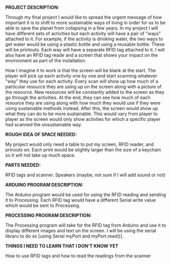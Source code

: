 **PROJECT DESCRIPTION:**

Through my final project I would like to spread the urgent message of how important it is to shift to more sustainable ways of living in order for us to be able to save the planet from collapsing in a few years. In my project I will have different sets of activities but each activity will have a pair of "ways" attached to it. For example, if the activity is drinking water, the two ways to get water would be using a plastic bottle and using a reusable bottle. These will be printouts. Each way will have a separate RFID tag attached to it. I will also have an RFID tag reade and a screen that shows your impact on the environment as part of the installation.


How I imagine it to work is that the screen will be blank at the start. The player will pick up each activity one by one and start scanning whatever "way" they use for each activity. Every scan will show up how much of a particular resource they are using up on the screen along with a picture of the resource. New resources will be constantly added to the screen as they go through the activities. At the end, they can see how much of each resource they are using along with how much they would use if they were using sustainable methods instead. After this, the screen would show up what they can do to be more sustainable. This would vary from player to player as the screen would only show activties for which a specific player had scanned the unsustainable way.



**ROUGH IDEA OF SPACE NEEDED:**

My project would only need a table to put my screen, RFID reader, and prinouts on. Each print would be slightly larger than the size of a keychain so it will not take up much space.



**PARTS NEEDED:**


RFID tags and scanner. Speakers (maybe, not sure if I will add sound or not)



**ARDUINO PROGRAM DESCRIPTION:**


The Arduino program would be used for using the RFID reading and sending it to Processing. Each RFID tag would have a different Serial.write value which would be sent to Processing. 



**PROCESSING PROGRAM DESCRIPTION:**

The Processing program will take for the RFID tag from Arduino and use it to display different images and text on the screen. I will be using the serial libraru to do so [using Serial myPort and myPort.read()].



**THINGS I NEED TO LEARN THAT I DON'T KNOW YET**


How to use RFID tags and how to read the readings from the scanner
